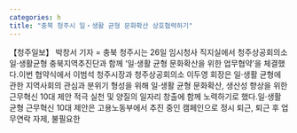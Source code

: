 ```yaml
---
categories: h
title: "충북 청주시 일‧생활 균형 문화확산 상호협력하기"
---
```

【청주일보】 박창서 기자 = 충북 청주시는 26일 임시청사 직지실에서 청주상공회의소 일‧생활균형 충북지역추진단과 함께 ‘일‧생활 균형 문화확산을 위한 업무협약’을 체결했다.이번 협약식에서 이범석 청주시장과 청주상공회의소 이두영 회장은 일‧생활 균형에 관한 지역사회의 관심과 분위기 형성을 위해 일‧생활 균형 문화확산, 생산성 향상을 위한 근무혁신 10대 제안 적극 실천 및 양질의 일자리 창출에 함께 노력하기로 했다.일‧생활 균형 근무혁신 10대 제안은 고용노동부에서 추진 중인 캠페인으로 정시 퇴근, 퇴근 후 업무연락 자제, 불필요한